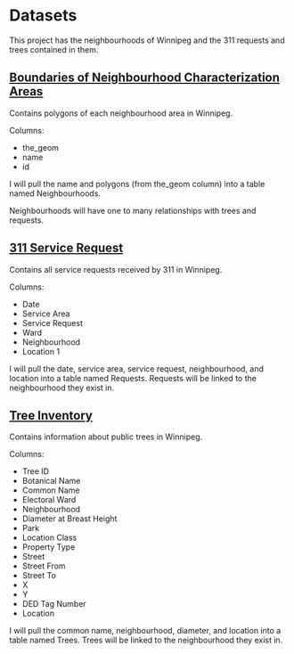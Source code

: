 # Datasets
This project has the neighbourhoods of Winnipeg and the 311 requests and trees contained in them.

## [Boundaries of Neighbourhood Characterization Areas](https://data.winnipeg.ca/City-Planning/Neighbourhood/fen6-iygi)
Contains polygons of each neighbourhood area in Winnipeg.

Columns:
- the_geom
- name
- id

I will pull the name and polygons (from the_geom column) into a table named Neighbourhoods.

Neighbourhoods will have one to many relationships with trees and requests.

## [311 Service Request](https://data.winnipeg.ca/Contact-Centre-311/311-Service-Request/4her-3th5)
Contains all service requests received by 311 in Winnipeg.

Columns:
- Date
- Service Area
- Service Request
- Ward
- Neighbourhood
- Location 1

I will pull the date, service area, service request, neighbourhood, and location into a table named Requests. Requests will be linked to the neighbourhood they exist in.

## [Tree Inventory](https://data.winnipeg.ca/Parks/Tree-Inventory/hfwk-jp4h)
Contains information about public trees in Winnipeg.

Columns:
- Tree ID
- Botanical Name
- Common Name
- Electoral Ward
- Neighbourhood
- Diameter at Breast Height
- Park
- Location Class
- Property Type
- Street
- Street From
- Street To
- X
- Y
- DED Tag Number
- Location

I will pull the common name, neighbourhood, diameter, and location into a table named Trees. Trees will be linked to the neighbourhood they exist in.